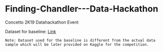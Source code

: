 # Finding-Chandler---Data-Hackathon
Concetto 2K19 Datahackathon Event

Dataset for baseline: [Link](https://github.com/manoj9april/finding-chandler/tree/master/sample_data) 
```
Note: Dataset used for the baseline is different from the actual data sample which will be later provided on Kaggle for the competition.  
```
